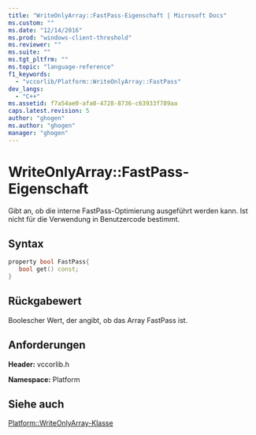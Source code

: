 ```yaml
---
title: "WriteOnlyArray::FastPass-Eigenschaft | Microsoft Docs"
ms.custom: ""
ms.date: "12/14/2016"
ms.prod: "windows-client-threshold"
ms.reviewer: ""
ms.suite: ""
ms.tgt_pltfrm: ""
ms.topic: "language-reference"
f1_keywords: 
  - "vccorlib/Platform::WriteOnlyArray::FastPass"
dev_langs: 
  - "C++"
ms.assetid: f7a54ae0-afa0-4728-8736-c63933f789aa
caps.latest.revision: 5
author: "ghogen"
ms.author: "ghogen"
manager: "ghogen"
---
```

# WriteOnlyArray::FastPass-Eigenschaft
Gibt an, ob die interne FastPass\-Optimierung ausgeführt werden kann. Ist nicht für die Verwendung in Benutzercode bestimmt.  
  
## Syntax  
  
```cpp  
property bool FastPass{  
   bool get() const;  
}  
```  
  
## Rückgabewert  
 Boolescher Wert, der angibt, ob das Array FastPass ist.  
  
## Anforderungen  
 **Header:** vccorlib.h  
  
 **Namespace:** Platform  
  
## Siehe auch  
 [Platform::WriteOnlyArray\-Klasse](../cppcx/platform-writeonlyarray-class.md)